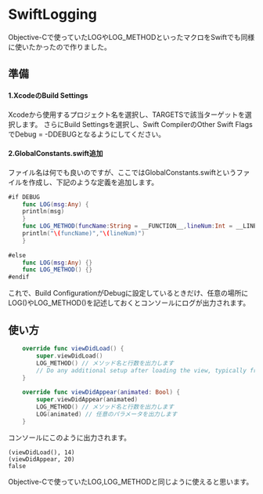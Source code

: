 # SwiftLogging
Objective-Cで使っていたLOGやLOG_METHODといったマクロをSwiftでも同様に使いたかったので作りました。
## 準備
#### 1.XcodeのBuild Settings
Xcodeから使用するプロジェクト名を選択し、TARGETSで該当ターゲットを選択します。
さらにBuild Settingsを選択し、Swift CompilerのOther Swift FlagsでDebug = -DDEBUGとなるようにしてください。
#### 2.GlobalConstants.swift追加
ファイル名は何でも良いのですが、ここではGlobalConstants.swiftというファイルを作成し、下記のような定義を追加します。
```swift:GlobalConstants.swift
#if DEBUG
    func LOG(msg:Any) {
    println(msg)
    }
    func LOG_METHOD(funcName:String = __FUNCTION__,lineNum:Int = __LINE__ ){
    println("\(funcName)","\(lineNum)")
    }
    
#else
    func LOG(msg:Any) {}
    func LOG_METHOD() {}
#endif
```
これで、Build ConfigurationがDebugに設定しているときだけ、任意の場所にLOG()やLOG_METHOD()を記述しておくとコンソールにログが出力されます。

## 使い方

``` swift
    override func viewDidLoad() {
        super.viewDidLoad()
        LOG_METHOD() // メソッド名と行数を出力します
        // Do any additional setup after loading the view, typically from a nib.
    }
    
    override func viewDidAppear(animated: Bool) {
        super.viewDidAppear(animated)
        LOG_METHOD() // メソッド名と行数を出力します
        LOG(animated) // 任意のパラメータを出力します
    }
```

コンソールにこのように出力されます。
``` Bash:コンソール出力
(viewDidLoad(), 14)
(viewDidAppear, 20)
false
```

Objective-Cで使っていたLOG,LOG_METHODと同じように使えると思います。


